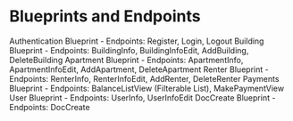 # Blueprints and Endpoints

Authentication Blueprint
    - Endpoints: Register, Login, Logout
Building Blueprint
    - Endpoints: BuildingInfo, BuildingInfoEdit, AddBuilding, DeleteBuilding
Apartment Blueprint
    - Endpoints: ApartmentInfo, ApartmentInfoEdit, AddApartment, DeleteApartment
Renter Blueprint
    - Endpoints: RenterInfo, RenterInfoEdit, AddRenter, DeleteRenter
Payments Blueprint
    - Endpoints: BalanceListView (Filterable List), MakePaymentView
User Blueprint
    - Endpoints: UserInfo, UserInfoEdit
DocCreate Blueprint
    - Endpoints: DocCreate
